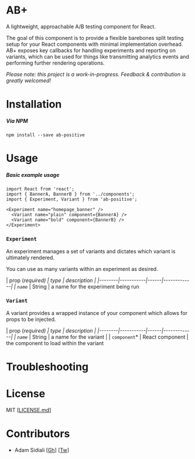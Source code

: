 # AB+
A lightweight, approachable A/B testing component for React.

The goal of this component is to provide a flexible barebones split testing setup for your React components with minimal implementation overhead. AB+ exposes key callbacks for handling experiments and reporting on variants, which can be used for things like transmitting analytics events and performing further rendering operations.

*Please note: this project is a work-in-progress. Feedback & contribution is greatly welcomed!*

# Installation

##### Via NPM
```
npm install --save ab-positive
```

# Usage

##### Basic example usage
```
import React from 'react';
import { BannerA, BannerB } from '../components';
import { Experiment, Variant } from 'ab-positive';

<Experiment name="homepage_banner" />
  <Variant name="plain" component={BannerA} />
  <Variant name="bold" component={BannerB} />
</Experiment>
```

### `Experiment`

An experiment manages a set of variants and dictates which variant is ultimately rendered.

You can use as many variants within an experiment as desired.

| prop (*required)   | type |  description |
|--------|-----------|------|-------------|
| `name`* | String |  a name for the experiment being run


### `Variant`

A variant provides a wrapped instance of your component which allows for props to be injected.

| prop (*required)   | type |  description |
|--------|-----------|------|-------------|
| `name`* | String | a name for the variant |
| `component`* | React component | the component to load within the variant

# Troubleshooting

# License
MIT [[LICENSE.md](https://github.com/asidiali/ab-positive/blob/master/LICENSE.md)]

# Contributors
- Adam Sidiali [[Gh](http://github.com/asidiali)] [[Tw](http://twitter.com/adamsidiali)]
